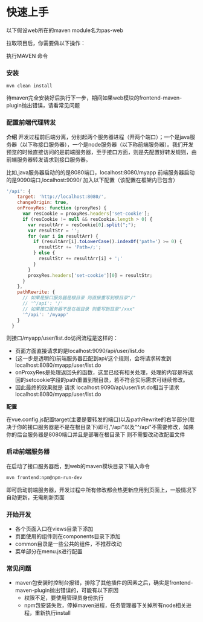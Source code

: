# 快速上手

以下假设web所在的maven module名为pas-web

拉取项目后，你需要做以下操作：

执行MAVEN 命令

### 安装

```text
mvn clean install
```
待maven完全安装好后执行下一步，期间如果web模块的frontend-maven-plugin抛出错误，请看常见问题


### 配置前端代理转发

**介绍**
开发过程前后端分离，分别起两个服务器进程（开两个端口）；一个是java服务器（以下称接口服务器），一个是node服务器（以下称前端服务器）。我们开发预览的时候直接访问的是前端服务器，至于接口方面，则是先配置好转发规则，由前端服务器转发请求到接口服务器。

比如,java服务器启动的的是8080端口，localhost:8080/myapp
前端服务器启动的是9090端口,localhost:9090/
加入以下配置（该配置在框架内已包含）

```js
'/api': {
    target: 'http://localhost:8080/',
    changeOrigin: true,
    onProxyRes: function (proxyRes) {
      var resCookie = proxyRes.headers['set-cookie'];
      if (resCookie != null && resCookie.length > 0) {
        var resultArr = resCookie[0].split(";");
        var resultStr = '';
        for (var i in resultArr) {
          if (resultArr[i].toLowerCase().indexOf('path=') >= 0) {
            resultStr += 'Path=/;';
          } else {
            resultStr += resultArr[i] + ';'
          }
        }
        proxyRes.headers['set-cookie'][0] = resultStr;
      }
    },
    pathRewrite: {
      // 如果是接口服务器是根目录 则直接重写到根目录"/"
      // '^/api': '/'
      // 如果接口服务器不是在根目录 则重写到目录"/xxx"
      '^/api': '/myapp'
    }
  }
```


则接口/myapp/user/list.do访问流程是这样的：
- 页面方面直接请求的是localhost:9090/api/user/list.do
- (这一步是透明的)前端服务器匹配到api/这个规则，会将请求转发到localhost:8080/myapp/user/list.do
- onProxyRes是处理返回头的函数，这里已经有相关处理，处理的内容是将返回的setcookie字段的path重置到根目录，若不符合实际需求可继续修改。
- 因此最终的效果就是 请求 localhost:9090/api/user/list.do相当于请求localhost:8080/myapp/user/list.do

**配置**

在vue.config.js配置target(主要是要转发的端口)以及pathRewrite的右半部分(取决于你的接口服务器是不是在根目录下)即可,"/api"以及"^/api"不需要修改，如果你的后台服务器是8080端口并且是部署在根目录下 则不需要改动改配置文件


### 启动前端服务器

在启动了接口服务器后，到web的maven模块目录下输入命令


```bash
mvn frontend:npm@npm-run-dev
```
即可启动前端服务器，开发过程中所有修改都会热更新应用到页面上，一般情况下自动更新，无需刷新页面


### 开始开发

- 各个页面入口在views目录下添加
- 页面使用的组件则在components目录下添加
- common目录是一些公共的组件，不推荐改动
- 菜单部分在menu.js进行配置







### 常见问题

- maven包安装时控制台报错，排除了其他插件的因素之后，确实是frontend-maven-plugin抛出错误的，可能有以下原因
    - 权限不足，要使用管理员身份执行
    - npm包安装失败，停掉maven进程，任务管理器下关掉所有node相关进程，重新执行install


